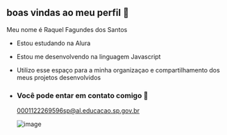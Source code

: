 ## boas vindas ao meu perfil 🦅

Meu nome é Raquel Fagundes dos Santos

- Estou estudando na Alura
- Estou me desenvolvendo na linguagem Javascript
- Utilizo esse espaço para a minha organizaçao e compartilhamento dos meus projetos desenvolvidos

- ### Você pode entar em contato comigo 📧
  0001122269596sp@al.educacao.sp.gov.br
  

  ![image](https://github.com/user-attachments/assets/6d04b83e-5d8e-42ae-807d-0e32b44cc780)

